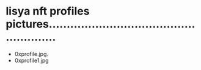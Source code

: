 # lisya nft profiles pictures.......................................................
- 0xprofile.jpg.
- 0xprofile1.jpg
